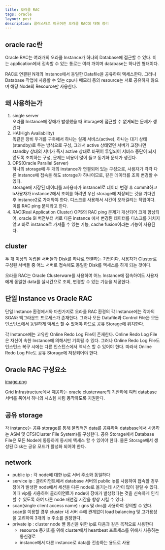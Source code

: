 ```yaml
---
title: 오라클 RAC
tags: oracle
layout: post
description: 클러스터로 이루어진 오라클 RAC에 대해 정리
---
```


## oracle rac란

Oracle RAC는 여러개의 오라클 Instance가 하나의 Database에 접근할 수 있다. 이는 application에서 접속할 수 있는 통로는 여러 개이며 database는 하나인 형태이다.

RAC로 연결된 N개의 Instance에서 동일한 Datafile을 공유하여 엑세스한다. 그러나 Database 작업에 사용할 수 있는 cpu나 메모리 등의 resource는 서로 공유하지 않으며 해당 Node의 Resource만 사용한다.

## 왜 사용하는가

1. single server  
   오라클 Instance에 장애가 발생했을 때 Storage에 접근할 수 없게되는 문제가 생긴다
2. HA(High Availability)  
   똑같은 장비 두개를 구축해서 하나는 실제 서비스(active), 하나는 대기 상태(standby)로 두는 방식으로 구성, 그래서 active 상태였던 서버가 고장나면 standby 상태의 서버가 즉시 active 상태로 바뀌어 투입되어 서비스 중단이 되지 않도록 조치하는 구성, 문제는 비용이 많이 들고 동기화 문제가 생긴다.
3. OPS(Oracle Parallel Server)  
   하나의 storage에 두 개의 instance가 연결되어 있는 구성으로, 사용자가 각각 다른 Instance에 접속을 해도 storage가 하나이므로, 같은 데이터를 조회 변경할 수 있다.  
   storage에 저장된 데이터를 a사용자가 instance1로 데이터 변경 후 commit하고 b사용자가 instance2에서 조회를 하려면 우선 storage에 저장되는 것을 기다린 후 instance2로 가져와야 한다. 디스크를 사용해서 시간이 오래걸리는 작업이다. 이를 RAC ping 문제라고 한다.
4. RAC(Real Application Cluster)
   OPS의 RAC ping 문제가 개선되어 크게 향상되어, oracle 9i 버전부터 서로 다른 instance 에서 변경된 데이터를 디스크를 거치지 않고 바로 instance로 가져올 수 있는 기능, cache fusion이라는 기능이 사용된다.

## cluster

두 개 이상의 독립된 서버들과 Disk를 하나로 연결하는 기법이다. 사용자가 Cluster로 구성된 서버들 중 어느 서버로 접속해도 동일한 Disk를 액세스를 하게 되는 것이다.

오라클 RAC는 Oracle Clusterware를 사용하여 어느 Instance에 접속하여도 사용자에게 동일한 data를 실시간으로 조회, 변경할 수 있는 기능을 제공한다.

## 단일 Instance vs Oracle RAC

단일 Instance 환경에서와 마찬가지로 오라클 RAC 환경의 각 Instance에는 각자의 SGA와 백그라운드 프로세스가 존재한다. 그러나 모든 Datafile과 Control File은 모든 인스턴스에서 동일하게 액세스 할 수 있어야 하므로 공유 Storage에 위치한다.

각 Instance에는 고유한 Online Redo Log File이 존재한다. Online Redo Log File은 자신이 속한 Instance에 의해서만 기록될 수 있다. 그러나 Online Redo Log File도 인스턴스 복구 시에는 다른 인스턴스에서 액세스 할 수 있어야 한다. 따라서 Online Redo Log File도 공유 Storage에 저장되어야 한다.

## Oracle RAC 구성요소

[image.png](https://user-images.githubusercontent.com/37204770/224528612-6c9fcddb-63a5-42ad-9edc-2b4d6f1517e5.png)

Grid Infrastructure에서 제공하는 oracle clusterware의 기반하에 여러 database 서버를 묶어서 하나의 시스템 처럼 동작하도록 지원한다.

## 공유 storage

각 instance는 공유 storage를 통해 물리적인 data를 공유하며 database에서 사용하는 ASM 및 CFS(Cluster File System)를 구성한다. 공유 Storage에서 Database File은 모든 Node에 동등하게 동시에 액세스 할 수 있어야 한다. 물론 Storage에서 생성된 Disk는 공유 모드가 활성화 되어야 한다.

## network

- public ip : 각 node에 대한 ip로 서버 주소와 동일하다
- service ip : 클라이언트에서 database 서버의 public ip를 사용하여 접속할 경우 장애가 발생한 node에서 세션을 다른 node로 옮기는데 시간이 많이 걸릴 수 있다. 이때 vip를 사용하여 클라이언트가 node에 장애가 발생했다는 것을 신속하게 인식할 수 있도록 하여 다른 node 재연결 시간을 향상 시킬 수 있다.
- scan(single client access name) : gns 및 dns를 사용하여 정의할 수 있다. scan을 이용할 경우 cluster 내 서버 수에 관계없이 load balancing 및 고가용성을 고려하여 3개의 ip 주소를 권장한다.
- private ip : cluster node 별 통신을 위한 ip로 다음과 같은 목적으로 사용한다
  - resource 동기화를 위해 cluster에서 heartbeat 프로세스를 위해사 사용하는 통신경로
  - instance에서 다른 instance로 data를 전송하는 용도로 사용


